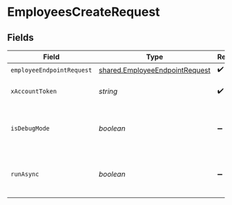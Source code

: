# EmployeesCreateRequest


## Fields

| Field                                                                                   | Type                                                                                    | Required                                                                                | Description                                                                             |
| --------------------------------------------------------------------------------------- | --------------------------------------------------------------------------------------- | --------------------------------------------------------------------------------------- | --------------------------------------------------------------------------------------- |
| `employeeEndpointRequest`                                                               | [shared.EmployeeEndpointRequest](../../../sdk/models/shared/employeeendpointrequest.md) | :heavy_check_mark:                                                                      | N/A                                                                                     |
| `xAccountToken`                                                                         | *string*                                                                                | :heavy_check_mark:                                                                      | Token identifying the end user.                                                         |
| `isDebugMode`                                                                           | *boolean*                                                                               | :heavy_minus_sign:                                                                      | Whether to include debug fields (such as log file links) in the response.               |
| `runAsync`                                                                              | *boolean*                                                                               | :heavy_minus_sign:                                                                      | Whether or not third-party updates should be run asynchronously.                        |